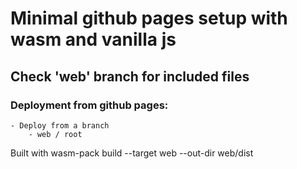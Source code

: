 # Minimal github pages setup with wasm and vanilla js

## Check 'web' branch for included files

### Deployment from github pages:
    - Deploy from a branch
        - web / root

Built with wasm-pack build --target web --out-dir web/dist